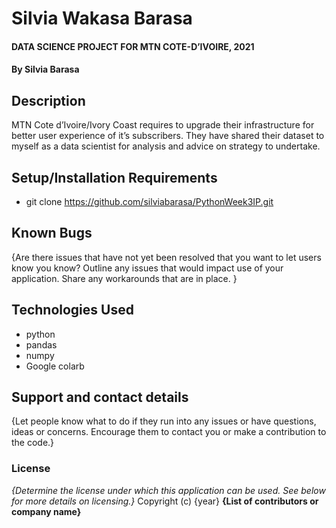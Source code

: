 # Silvia Wakasa Barasa
#### DATA SCIENCE PROJECT FOR MTN COTE-D’IVOIRE, 2021
#### By **Silvia Barasa**
## Description
MTN Cote d’Ivoire/Ivory Coast requires to upgrade their infrastructure for better user experience of it’s subscribers. They have shared their dataset to myself as a data scientist for analysis and advice on strategy to undertake. 
## Setup/Installation Requirements
* git clone https://github.com/silviabarasa/PythonWeek3IP.git
## Known Bugs
{Are there issues that have not yet been resolved that you want to let users know you know? Outline any issues that would impact use of your application. Share any workarounds that are in place. }
## Technologies Used
* python
* pandas
* numpy
* Google colarb
## Support and contact details
{Let people know what to do if they run into any issues or have questions, ideas or concerns.  Encourage them to contact you or make a contribution to the code.}
### License
*{Determine the license under which this application can be used.  See below for more details on licensing.}*
Copyright (c) {year} **{List of contributors or company name}**
  
